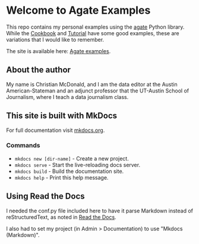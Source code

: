 # Welcome to Agate Examples

This repo contains my personal examples using the [agate](http://agate.readthedocs.io/en/1.6.0/) Python library. While the [Cookbook](http://agate.readthedocs.io/en/1.6.0/cookbook.html) and [Tutorial](https://github.com/wireservice/agate/blob/master/tutorial.ipynb) have some good examples, these are variations that I would like to remember.

The site is available here: [Agate examples](http://agate-examples.rtfd.io).

## About the author

My name is Christian McDonald, and I am the data editor at the Austin American-Stateman and an adjunct professor that the UT-Austin School of Journalism, where I teach a data journalism class.

## This site is built with MkDocs

For full documentation visit [mkdocs.org](http://mkdocs.org).

### Commands

* `mkdocs new [dir-name]` - Create a new project.
* `mkdocs serve` - Start the live-reloading docs server.
* `mkdocs build` - Build the documentation site.
* `mkdocs help` - Print this help message.

## Using Read the Docs

I needed the conf.py file included here to have it parse Markdown instead of reStructuredText, as noted in [Read the Docs](https://docs.readthedocs.io/en/latest/getting_started.html#in-markdown).

I also had to set my project (in Admin > Documentation) to use "Mkdocs (Markdown)".
